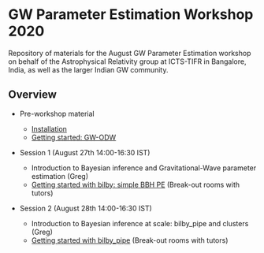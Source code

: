 # GW Parameter Estimation Workshop 2020
Repository of materials for the August GW Parameter Estimation workshop on behalf of the Astrophysical Relativity group at ICTS-TIFR in Bangalore, India, as well as the larger Indian GW community.

## Overview
* Pre-workshop material
  * [Installation](pages/installation.md)
  * [Getting started: GW-ODW](pages/gwodw.md)
  
* Session 1 (August 27th 14:00-16:30 IST)
  * Introduction to Bayesian inference and Gravitational-Wave parameter estimation (Greg)
  * [Getting started with bilby: simple BBH PE](pages/getting-started.md) (Break-out rooms with tutors)
  
* Session 2 (August 28th 14:00-16:30 IST)
  * Introduction to Bayesian inference at scale: bilby_pipe and clusters (Greg)
  * [Getting started with bilby_pipe](pages/getting-started-pipe.md) (Break-out rooms with tutors)
